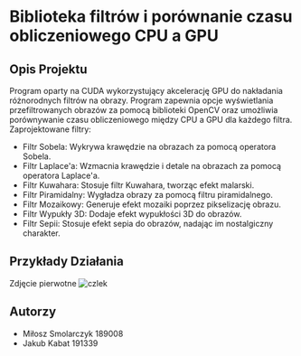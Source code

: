 # Biblioteka filtrów i porównanie czasu obliczeniowego CPU a GPU

## Opis Projektu
Program oparty na CUDA wykorzystujący akcelerację GPU do nakładania różnorodnych filtrów na obrazy. Program zapewnia opcje wyświetlania przefiltrowanych obrazów za pomocą biblioteki OpenCV oraz umożliwia porównywanie czasu obliczeniowego między CPU a GPU dla każdego filtra.
Zaprojektowane filtry:
- Filtr Sobela: Wykrywa krawędzie na obrazach za pomocą operatora Sobela.
- Filtr Laplace'a: Wzmacnia krawędzie i detale na obrazach za pomocą operatora Laplace'a.
- Filtr Kuwahara: Stosuje filtr Kuwahara, tworząc efekt malarski.
- Filtr Piramidalny: Wygładza obrazy za pomocą filtru piramidalnego.
- Filtr Mozaikowy: Generuje efekt mozaiki poprzez pikselizację obrazu.
- Filtr Wypukły 3D: Dodaje efekt wypukłości 3D do obrazów.
- Filtr Sepii: Stosuje efekt sepia do obrazów, nadając im nostalgiczny charakter.

## Przykłady Działania

Zdjęcie pierwotne
![czlek](https://github.com/SamePinchy/Biblioteka-filtr-w-i-por-wnanie-czasu-obliczeniowego-CPU-a-GPU/assets/106782201/3e4cb4a9-9d27-4e1f-b40d-aa1db383f44b)


## Autorzy
- Miłosz Smolarczyk 189008
- Jakub Kabat 191339

